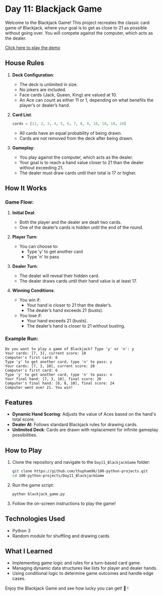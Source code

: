 # Day 11: Blackjack Game

Welcome to the Blackjack Game! This project recreates the classic card game of Blackjack, where your goal is to get as close to 21 as possible without going over. You will compete against the computer, which acts as the dealer.

[Click here to play the demo](https://trinket.io/python3/cd9b9a08145c?outputOnly=true)

## House Rules

1. **Deck Configuration**:
   - The deck is unlimited in size.
   - No jokers are included.
   - Face cards (Jack, Queen, King) are valued at 10.
   - An Ace can count as either 11 or 1, depending on what benefits the player’s or dealer’s hand.

2. **Card List**:
   ```python
   cards = [11, 2, 3, 4, 5, 6, 7, 8, 9, 10, 10, 10, 10]
   ```
   - All cards have an equal probability of being drawn.
   - Cards are not removed from the deck after being drawn.

3. **Gameplay**:
   - You play against the computer, which acts as the dealer.
   - Your goal is to reach a hand value closer to 21 than the dealer without exceeding 21.
   - The dealer must draw cards until their total is 17 or higher.

## How It Works

### Game Flow:

1. **Initial Deal**:
   - Both the player and the dealer are dealt two cards.
   - One of the dealer’s cards is hidden until the end of the round.

2. **Player Turn**:
   - You can choose to:
     - Type 'y' to get another card
     - Type 'n' to pass

3. **Dealer Turn**:
   - The dealer will reveal their hidden card.
   - The dealer draws cards until their hand value is at least 17.

4. **Winning Conditions**:
   - You win if:
     - Your hand is closer to 21 than the dealer’s.
     - The dealer’s hand exceeds 21 (busts).
   - You lose if:
     - Your hand exceeds 21 (busts).
     - The dealer’s hand is closer to 21 without busting.

### Example Run:
```plaintext
Do you want to play a game of Blackjack? Type 'y' or 'n': y
Your cards: [7, 3], current score: 10
Computer's first card: 6
Type 'y' to get another card, type 'n' to pass: y
Your cards: [7, 3, 10], current score: 20
Computer's first card: 6
Type 'y' to get another card, type 'n' to pass: n
Your final hand: [7, 3, 10], final score: 20
Computer's final hand: [6, 8, 10], final score: 24
Computer went over 21. You win!
```

## Features

- **Dynamic Hand Scoring**: Adjusts the value of Aces based on the hand's total score.
- **Dealer AI**: Follows standard Blackjack rules for drawing cards.
- **Unlimited Deck**: Cards are drawn with replacement for infinite gameplay possibilities.

## How to Play

1. Clone the repository and navigate to the `Day11_BlackjackGame` folder:
   ```bash
   git clone https://github.com/thupham96/100-python-projects.git
   cd 100-python-projects/Day11_BlackjackGame
   ```

2. Run the game script:
   ```bash
   python blackjack_game.py
   ```

3. Follow the on-screen instructions to play the game!

## Technologies Used

- Python 3
- Random module for shuffling and drawing cards

## What I Learned

- Implementing game logic and rules for a turn-based card game.
- Managing dynamic data structures like lists for player and dealer hands.
- Using conditional logic to determine game outcomes and handle edge cases.

Enjoy the Blackjack Game and see how lucky you can get! 🎲🃏

